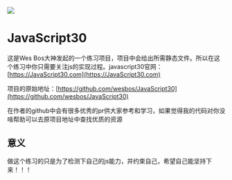 ![](https://javascript30.com/images/JS3-social-share.png)

# JavaScript30

这是Wes Bos大神发起的一个练习项目，项目中会给出所需静态文件。所以在这个练习中你只需要关注js的实现过程。javascript30官网： [https://JavaScript30.com](https://JavaScript30.com)

项目的原始地址：[https://github.com/wesbos/JavaScript30](https://github.com/wesbos/JavaScript30)

在作者的github中会有很多优秀的pr供大家参考和学习，如果觉得我的代码对你没啥帮助可以去原项目地址中查找优质的资源

## 意义

做这个练习的只是为了检测下自己的js能力，并约束自己，希望自己能坚持下来！！！
